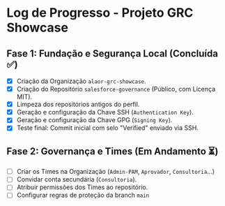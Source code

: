 # Log de Progresso - Projeto GRC Showcase

## Fase 1: Fundação e Segurança Local (Concluída ✅)

* [X] Criação da Organização `alaor-grc-showcase`.
* [X] Criação do Repositório `salesforce-governance` (Público, com Licença MIT).
* [X] Limpeza dos repositórios antigos do perfil.
* [X] Geração e configuração da Chave SSH (`Authentication Key`).
* [X] Geração e configuração da Chave GPG (`Signing Key`).
* [X] Teste final: Commit inicial com selo "Verified" enviado via SSH.

## Fase 2: Governança e Times (Em Andamento ⏳)

* [ ] Criar os Times na Organização (`Admin-PAM`, `Aprovador`, `Consultoria`...)
* [ ] Convidar conta secundária (`Consultoria`).
* [ ] Atribuir permissões dos Times ao repositório.
* [ ] Configurar regras de proteção da branch `main`
